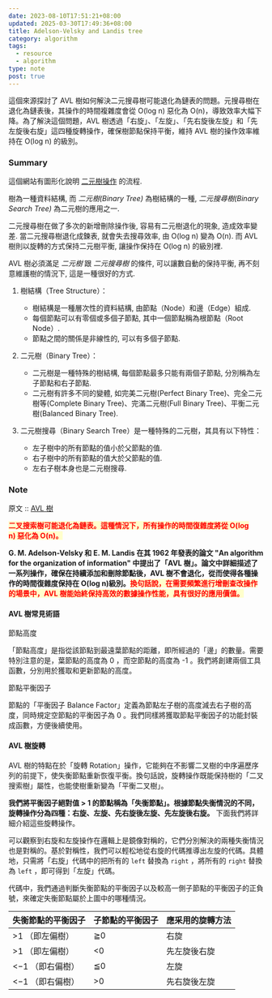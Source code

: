 ```yaml
---
date: 2023-08-10T17:51:21+08:00
updated: 2025-03-30T17:49:36+08:00
title: Adelson-Velsky and Landis tree
category: algorithm
tags:
  - resource
  - algorithm
type: note
post: true
---
```


這個來源探討了 AVL 樹如何解決二元搜尋樹可能退化為鏈表的問題。元搜尋樹在退化為鏈表後，其操作的時間複雜度會從 O(log n) 惡化為 O(n)，導致效率大幅下降。為了解決這個問題，AVL 樹透過「右旋」、「左旋」、「先右旋後左旋」和「先左旋後右旋」這四種旋轉操作，確保樹節點保持平衡，維持 AVL 樹的操作效率維持在 O(log n) 的級別。

<!--more-->

### Summary

這個網站有圖形化說明 [二元樹操作](https://visualgo.net/zh/bst?slide=1) 的流程.

樹為一種資料結構, 而 *二元樹(Binary Tree)* 為樹結構的一種, *二元搜尋樹(Binary Search Tree)* 為二元樹的應用之一.

二元搜尋樹在做了多次的新增刪除操作後, 容易有二元樹退化的現象, 造成效率變差.
當二元搜尋樹退化成鍊表, 就會失去搜尋效率, 由 O(log n) 變為 O(n).
而 AVL 樹則以旋轉的方式保持二元樹平衡, 讓操作保持在 O(log n) 的級別裡.

AVL 樹必須滿足 *二元樹* 跟  *二元搜尋樹* 的條件, 可以讓數自動的保持平衡, 再不刻意維護樹的情況下, 這是一種很好的方式.

1. 樹結構（Tree Structure）：
    - 樹結構是一種層次性的資料結構, 由節點（Node）和邊（Edge）組成.
    - 每個節點可以有零個或多個子節點, 其中一個節點稱為根節點（Root Node）.
    - 節點之間的關係是非線性的, 可以有多個子節點.

1. 二元樹（Binary Tree）：
    - 二元樹是一種特殊的樹結構, 每個節點最多只能有兩個子節點, 分別稱為左子節點和右子節點.
    - 二元樹有許多不同的變體, 如完美二元樹(Perfect Binary Tree)、完全二元樹等(Complete Binary Tree)、完滿二元樹(Full Binary Tree)、平衡二元樹(Balanced Binary Tree).

 1. 二元樹搜尋（Binary Search Tree）是一種特殊的二元樹，其具有以下特性：
    - 左子樹中的所有節點的值小於父節點的值.
    - 右子樹中的所有節點的值大於父節點的值.
    - 左右子樹本身也是二元樹搜尋.

### Note

原文 :: [AVL 樹](https://www.hello-algo.com/chapter_tree/avl_tree/)

**<span style="background-color: #ffffcc; color: red">二叉搜索樹可能退化為鏈表。這種情況下，所有操作的時間復雜度將從 O(log n) 惡化為 O(n)。</span>**

**G. M. Adelson-Velsky 和 E. M. Landis 在其 1962 年發表的論文 "An algorithm for the organization of information" 中提出了「AVL 樹」。論文中詳細描述了一系列操作，確保在持續添加和刪除節點後，AVL 樹不會退化，從而使得各種操作的時間復雜度保持在 O(log n)級別。<span style="background-color: #ffffcc; color: red">換句話說，在需要頻繁進行增刪查改操作的場景中，AVL 樹能始終保持高效的數據操作性能，具有很好的應用價值。</span>**

#### AVL 樹常見術語

節點高度

「節點高度」是指從該節點到最遠葉節點的距離，即所經過的「邊」的數量。需要特別注意的是，葉節點的高度為 0 ，而空節點的高度為 -1 。我們將創建兩個工具函數，分別用於獲取和更新節點的高度。

節點平衡因子

節點的「平衡因子 Balance Factor」定義為節點左子樹的高度減去右子樹的高度，同時規定空節點的平衡因子為 0 。我們同樣將獲取節點平衡因子的功能封裝成函數，方便後續使用。

#### AVL 樹旋轉

AVL 樹的特點在於「旋轉 Rotation」操作，它能夠在不影響二叉樹的中序遍歷序列的前提下，使失衡節點重新恢復平衡。換句話說，旋轉操作既能保持樹的「二叉搜索樹」屬性，也能使樹重新變為「平衡二叉樹」。

**我們將平衡因子絕對值 > 1 的節點稱為「失衡節點」。根據節點失衡情況的不同，旋轉操作分為四種：右旋、左旋、先右旋後左旋、先左旋後右旋。** 下面我們將詳細介紹這些旋轉操作。

可以觀察到右旋和左旋操作在邏輯上是鏡像對稱的，它們分別解決的兩種失衡情況也是對稱的。基於對稱性，我們可以輕松地從右旋的代碼推導出左旋的代碼。具體地，只需將「右旋」代碼中的把所有的 `left` 替換為 `right` ，將所有的 `right` 替換為 `left` ，即可得到「左旋」代碼。

代碼中，我們通過判斷失衡節點的平衡因子以及較高一側子節點的平衡因子的正負號，來確定失衡節點屬於上圖中的哪種情況。

| 失衡節點的平衡因子 | 子節點的平衡因子 | 應采用的旋轉方法 |
| ------------------ | ---------------- | ---------------- |
| >1 （即左偏樹）    | ≧0               | 右旋             |
| >1 （即左偏樹）    | <0               | 先左旋後右旋     |
| <−1 （即右偏樹）   | ≦0               | 左旋             |
| <−1 （即右偏樹）   | >0               | 先右旋後左旋     |
